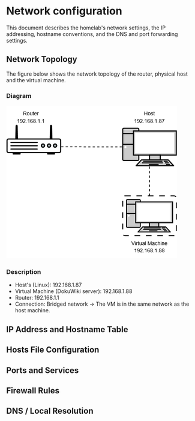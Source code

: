 # Network configuration

This document describes the homelab's network settings, the IP addressing, hostname conventions, and the DNS and port forwarding settings.

## Network Topology

The figure below shows the network topology of the router, physical host and the virtual machine.

### Diagram

![Network Topology](/images/network_topology.png)

### Description

- Host's (Linux): 192.168.1.87
- Virtual Machine (DokuWiki server): 192.168.1.88
- Router: 192.168.1.1
- Connection: Bridged network -> The VM is in the same network as the host machine.

## IP Address and Hostname Table

## Hosts File Configuration

## Ports and Services

## Firewall Rules

## DNS / Local Resolution


